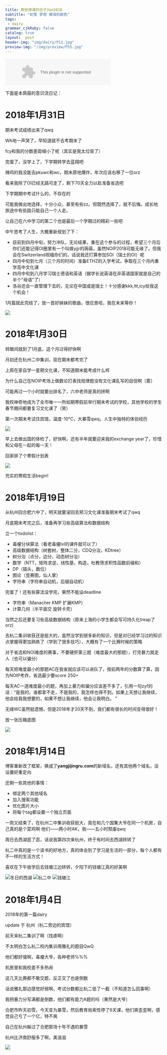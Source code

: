 ```yaml
---
title: 那些停课的日子Jan2018
subtitle: "初雪 梦想 眼泪的颜色"
tags: 
 - dairy
grammar_cjkRuby: false
catalog: true
layout:  post
header-img: "img/dairy/P11.jpg"
preview-img: "/img/preview/P55.jpg"
---
```

<embed src="//music.163.com/style/swf/widget.swf?sid=526470685&type=2&auto=1&width=320&height=66" width="340" height="86"  allowNetworking="all">

下面是本蒟蒻的意识流日记：

# 2018年1月31日

期末考试成绩出来了qwq

WA地一声哭了，早知道就不去考期末了

fcy和我的分数差距缩小了呢（其实是我太垃圾了）

完蛋了，没学上了，下学期转学去蓝翔吧

辣鸡的我没能去pkuwc和wc，期末原地爆炸，年次应该右移了一位orz

看来我除了OI已经无路可走了，剩下70天全力以赴准备省选吧

下学期期中考试什么的，不存在的

可能我做出地选择，十分小众，甚至有些zz。但既然选择了，就不后悔，成长地旅途中有些路只能自己一个人走。

让自己在六中学习的第二个也是最后一个学期过的精彩一些吧

中午思考了人生，大概重新规划了下：

- 目前到四月中旬，努力冲队，无论结果，重在这个参与的过程，希望三个月后你们还能记得OI圈里有一个叫做yjjr的蒟蒻，虽然NOIP2018可能无缘了，但我会在Switzerland祝福你们的，话说我还打算参加SOI（瑞士的OI）呢
- 四月中旬到七月（三个月的时间）准备ETHZ的入学考试，争取在三个月内重学高中文化课
- 四月中旬到八月学习瑞士德语和英语（据学长说英语在非英语国家就是自己的半个"母语"了）
- 洛谷还会一直管理下去的，无论在中国或是瑞士！十分感谢kkk,ltt,icy给我这个机会！

1月篇就此完结了，放一首好妹妹的歌曲，很应景哈，我在未来等你！

![](https://s1.ax1x.com/2018/01/31/9P2HRH.jpg)

# 2018年1月30日

转眼间就到了1月底，这个月过得好快啊

月初还在杭州二中集训，现在期末都考完了

上周在家自学一星期文化课，不知道期末能考成什么样

为什么自己在NOIP考场上做数论打表找规律题没有文化课乱写的自信啊（雾）

可能再过一个小时就要出排名了，六中老师是真的拼啊

我校神奇地成为了全市唯一一所如期寒假前举行期末考试的学校，其他学校的学生春节期间都要复习文化课了（笑）

第一次期末考试住宾馆，温度-10℃，大暴雪qwq，人生中独特的体验经历

![](https://s1.ax1x.com/2018/01/30/9C0Ul8.jpg)

早上去做出国的体检了，好快啊，还有半年就要迎来我的exchange year了，珍惜和父母在一起的每一天！

回家排了个寒假计划表

![](https://s1.ax1x.com/2018/01/30/9CauQg.png)

充实的寒假生活begin!

# 2018年1月19日

从杭州回合肥六中了，明天就要滚回去预习文化课准备期末考试了qwq

月底期末考完之后，准备再学习些高级算法和数据结构

立一个todolist：

- 毒瘤分块算法（看老毒瘤lxl的课件就可以了）
- 高级数据结构（树套树，整体二分，CDQ分治，KDtree）
- 树分治（点分，边分，动态树分治）
- 数学（NTT，矩阵求逆，线性基，构造，杜教筛求积性函数前缀和）
- DP（插头，数位）
- 图论（竞赛图，仙人掌）
- 字符串（字符串自动机，后缀自动机）

完蛋了！还有些算法没学完，果然不能设deadline

- 字符串（Manacher KMP 扩展KMP）
- 计算几何（半平面交 旋转卡壳）

当然之后还要复习些高级数据结构（原来上海的小学生都会写可持久化treap了orz)

去杭二集训收获还是挺大的，虽然没学到很多新的知识，但是对已经学习过的知识点掌握得更加熟练了（学到了很多技巧），大概有了一个比赛时候的策略

对于省选和NOI难度的赛事，不要硬肝第三题（难度最大的那题），打完暴力就走人（也可以骗分）

每天把难度最小的那题AC在我省就应该可以进队了，按前两年的分数算了算，因为NOIP考炸，省选最少要score 250+

每天AC一道难度最小的题，再加上暴力和骗分应该差不多了，引用一句zyf的话：“是我的，谁都拿不走，不是我的，我怎样也得不到。如果上天想让我继续，他会给我我想要的，如果不想让我继续，他会让我明白。 ”

无缘WC虽然挺遗憾，但是2018年才20天不到，我们都有很长的时间变得很好！

放一张压箱底图

![](https://s1.ax1x.com/2018/01/19/p6XQg0.png)


# 2018年1月14日

博客重新改了框架，换成了**yangjijingru.com**的新域名，还有其他两个域名，没设置好重定向

还剩一些其他的事情：
- 绑定两个其他域名
- 加入搜索功能
- 优化图片大小
- 将每个tag都设置一个独立页面

一周又结束了，在杭州二中集训收获挺大，竟在和几个国集大爷在同一个机房，自己真的是个菜鸡啊
他们——两小时AK，我——五小时颓废qwq

周日去西湖逛了逛，话说我第四次来杭州，终于有时间去西湖转转了

杭二中真的是一个读书的好地方，真的体会到了学习是生活的一部分，每个人都有不一样的生活方式！

喜欢在下午放学后去钱塘江边转转，夕阳下的钱塘江真的好美啊

![冬日的西湖](https://s1.ax1x.com/2018/01/14/ptooKe.jpg)
![杭二中](https://s1.ax1x.com/2018/01/14/ptoTDH.jpg)
![钱塘江](https://s1.ax1x.com/2018/01/14/pto7bd.jpg)

# 2018年1月4日

2018年的第一篇dairy

update 于 杭州（杭二旁边的宾馆）

前天来杭二集训了啊（找虐啊）

不太明白怎么杭二校内集训用雅礼的题目QwQ

他们都好强啊，毒瘤大爷，各种老师%%%

机房里和我校差不多热闹

这几天比赛都不敢交题，反正交了也是倒数

话说雅礼那边感觉好弱啊，考试分数都比杭二低了一截（不知道怎么回事啊）

我把暴力分写满都是倒数，他们都有能力A题的吗（果然是大爷）

合肥市昨天初雪，今天变为暴雪，然后教育局索性停了6天课，他们爽歪歪啊，感觉自己亏了一个亿，特不爽

自己在杭州躲过了合肥那场十年不遇的暴雪

杭州比济南舒服多了啊，美滋滋

![](https://s1.ax1x.com/2018/01/05/pANR9H.jpg)
